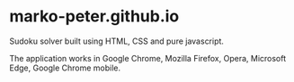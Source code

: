 # marko-peter.github.io

Sudoku solver built using HTML, CSS and pure javascript.

The application works in Google Chrome, Mozilla Firefox, Opera, Microsoft Edge, Google Chrome mobile.
